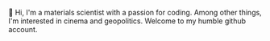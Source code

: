 👋 Hi, I'm a materials scientist with a passion for coding. 
Among other things, I'm interested in cinema and geopolitics.
Welcome to my humble github account.
